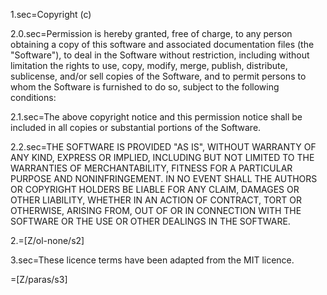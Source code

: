 1.sec=Copyright (c) <year> <copyright holders>

2.0.sec=Permission is hereby granted, free of charge, to any person obtaining a copy of this software and associated documentation files (the "Software"), to deal in the Software without restriction, including without limitation the rights to use, copy, modify, merge, publish, distribute, sublicense, and/or sell copies of the Software, and to permit persons to whom the Software is furnished to do so, subject to the following conditions:

2.1.sec=The above copyright notice and this permission notice shall be included in all copies or substantial portions of the Software. 

2.2.sec=THE SOFTWARE IS PROVIDED "AS IS", WITHOUT WARRANTY OF ANY KIND, EXPRESS OR IMPLIED, INCLUDING BUT NOT LIMITED TO THE WARRANTIES OF MERCHANTABILITY, FITNESS FOR A PARTICULAR PURPOSE AND NONINFRINGEMENT. IN NO EVENT SHALL THE AUTHORS OR COPYRIGHT HOLDERS BE LIABLE FOR ANY CLAIM, DAMAGES OR OTHER LIABILITY, WHETHER IN AN ACTION OF CONTRACT, TORT OR OTHERWISE, ARISING FROM, OUT OF OR IN CONNECTION WITH THE SOFTWARE OR THE USE OR OTHER DEALINGS IN THE SOFTWARE.

2.=[Z/ol-none/s2]

3.sec=These licence terms have been adapted from the MIT licence.

=[Z/paras/s3]